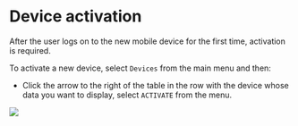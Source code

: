 # Device activation

After the user logs on to the new mobile device for the first time, activation is required.

To activate a new device, select `Devices` from the main menu and then:

* Click the arrow to the right of the table in the row with the device whose data you want to display, select `ACTIVATE` from the menu.

![](https://blobscdn.gitbook.com/v0/b/gitbook-28427.appspot.com/o/assets%2F-LD_wiez_0EVVIJJEUSK%2F-LD_woYrpsPXEvr23qMU%2F-LD_wuQ6zZn93EVx8trd%2Fdevicesaction.png?generation=1527497607502837&alt=media)

